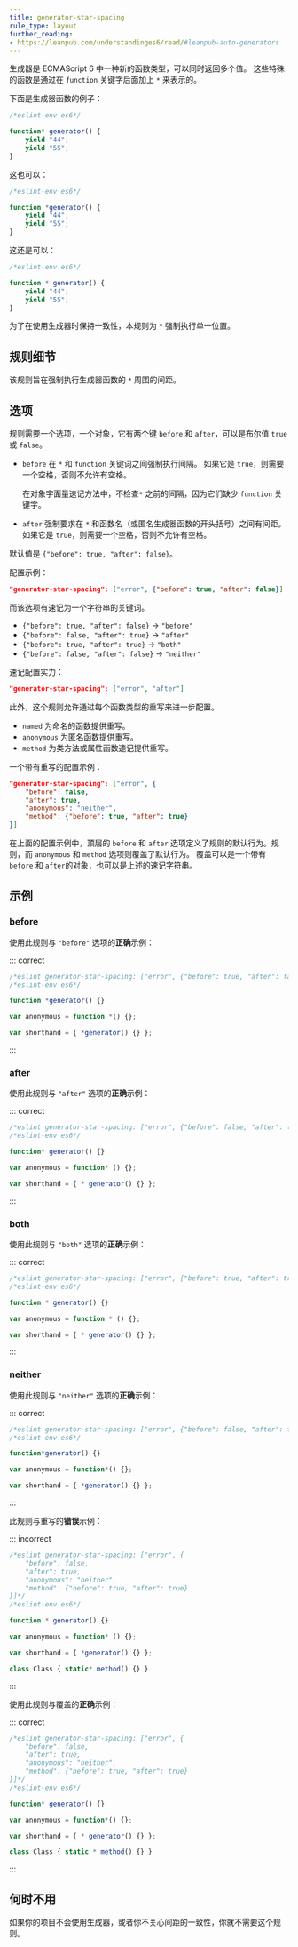 ```yaml
---
title: generator-star-spacing
rule_type: layout
further_reading:
- https://leanpub.com/understandinges6/read/#leanpub-auto-generators
---
```


生成器是 ECMAScript 6 中一种新的函数类型，可以同时返回多个值。
这些特殊的函数是通过在 `function` 关键字后面加上 `*` 来表示的。

下面是生成器函数的例子：

```js
/*eslint-env es6*/

function* generator() {
    yield "44";
    yield "55";
}
```

这也可以：

```js
/*eslint-env es6*/

function *generator() {
    yield "44";
    yield "55";
}
```

这还是可以：

```js
/*eslint-env es6*/

function * generator() {
    yield "44";
    yield "55";
}
```

为了在使用生成器时保持一致性，本规则为 `*` 强制执行单一位置。

## 规则细节

该规则旨在强制执行生成器函数的 `*` 周围的间距。

## 选项

规则需要一个选项，一个对象，它有两个键 `before` 和 `after`，可以是布尔值 `true` 或 `false`。

* `before` 在 `*` 和 `function` 关键词之间强制执行间隔。
  如果它是 `true`，则需要一个空格，否则不允许有空格。

  在对象字面量速记方法中，不检查`*` 之前的间隔，因为它们缺少 `function` 关键字。

* `after` 强制要求在 `*` 和函数名（或匿名生成器函数的开头括号）之间有间距。
  如果它是 `true`，则需要一个空格，否则不允许有空格。

默认值是 `{"before": true, "after": false}`。

配置示例：

```json
"generator-star-spacing": ["error", {"before": true, "after": false}]
```

而该选项有速记为一个字符串的关键词。

* `{"before": true, "after": false}` → `"before"`
* `{"before": false, "after": true}` → `"after"`
* `{"before": true, "after": true}` → `"both"`
* `{"before": false, "after": false}` → `"neither"`

速记配置实力：

```json
"generator-star-spacing": ["error", "after"]
```

此外，这个规则允许通过每个函数类型的重写来进一步配置。

* `named` 为命名的函数提供重写。
* `anonymous` 为匿名函数提供重写。
* `method` 为类方法或属性函数速记提供重写。

一个带有重写的配置示例：

```json
"generator-star-spacing": ["error", {
    "before": false,
    "after": true,
    "anonymous": "neither",
    "method": {"before": true, "after": true}
}]
```

在上面的配置示例中，顶层的 `before` 和 `after` 选项定义了规则的默认行为。规则，而 `anonymous` 和 `method` 选项则覆盖了默认行为。
覆盖可以是一个带有 `before` 和 `after`的对象，也可以是上述的速记字符串。

## 示例

### before

使用此规则与 `"before"` 选项的**正确**示例：

::: correct

```js
/*eslint generator-star-spacing: ["error", {"before": true, "after": false}]*/
/*eslint-env es6*/

function *generator() {}

var anonymous = function *() {};

var shorthand = { *generator() {} };
```

:::

### after

使用此规则与 `"after"` 选项的**正确**示例：

::: correct

```js
/*eslint generator-star-spacing: ["error", {"before": false, "after": true}]*/
/*eslint-env es6*/

function* generator() {}

var anonymous = function* () {};

var shorthand = { * generator() {} };
```

:::

### both

使用此规则与 `"both"` 选项的**正确**示例：

::: correct

```js
/*eslint generator-star-spacing: ["error", {"before": true, "after": true}]*/
/*eslint-env es6*/

function * generator() {}

var anonymous = function * () {};

var shorthand = { * generator() {} };
```

:::

### neither

使用此规则与 `"neither"` 选项的**正确**示例：

::: correct

```js
/*eslint generator-star-spacing: ["error", {"before": false, "after": false}]*/
/*eslint-env es6*/

function*generator() {}

var anonymous = function*() {};

var shorthand = { *generator() {} };
```

:::

此规则与重写的**错误**示例：

::: incorrect

```js
/*eslint generator-star-spacing: ["error", {
    "before": false,
    "after": true,
    "anonymous": "neither",
    "method": {"before": true, "after": true}
}]*/
/*eslint-env es6*/

function * generator() {}

var anonymous = function* () {};

var shorthand = { *generator() {} };

class Class { static* method() {} }
```

:::

使用此规则与覆盖的**正确**示例：

::: correct

```js
/*eslint generator-star-spacing: ["error", {
    "before": false,
    "after": true,
    "anonymous": "neither",
    "method": {"before": true, "after": true}
}]*/
/*eslint-env es6*/

function* generator() {}

var anonymous = function*() {};

var shorthand = { * generator() {} };

class Class { static * method() {} }
```

:::

## 何时不用

如果你的项目不会使用生成器，或者你不关心间距的一致性，你就不需要这个规则。
